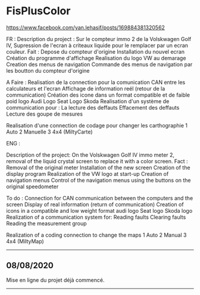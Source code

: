 # FisPlusColor


https://www.facebook.com/yan.lehasif/posts/169884381320562

FR :
Description du project :
Sur le compteur immo 2 de la Volskwagen Golf IV, Supression de l'ecran à criteaux liquide pour le remplacer par un ecran couleur.
Fait :
Depose du compteur d'origine
Installation du nouvel ecran
Création du programme d'affichage
Realisation du logo VW au demarage
Creation des menus de navigation
Commande des menus de navigation par les boutton du compteur d'origine


A Faire :
Realisation de la connection pour la comunication CAN entre les calculateurs et l'ecran
Affichage de information reél (retour de la communication)
Création des icone dans un format compatible et de faible poid
logo Audi
Logo Seat
Logo Skoda
Realisation d'un système de communication pour :
 La lecture des deffauts
 Effacement des deffauts
 Lecture des goupe de mesures

Realisation d'une connection de codage pour changer les carthographie 1 Auto 2 Manuelle 3 4x4 (MiltyCarte)

ENG :


Description of the project:
On the Volskwagen Golf IV immo meter 2, removal of the liquid crystal screen to replace it with a color screen.
Fact :
Removal of the original meter
Installation of the new screen
Creation of the display program
Realization of the VW logo at start-up
Creation of navigation menus
Control of the navigation menus using the buttons on the original speedometer


To do :
Connection for CAN communication between the computers and the screen
Display of real information (return of communication)
Creation of icons in a compatible and low weight format
audi logo
Seat logo
Skoda logo
Realization of a communication system for:
 Reading faults
 Clearing faults
 Reading the measurement group

Realization of a coding connection to change the maps 1 Auto 2 Manual 3 4x4 (MiltyMap)

-----------
08/08/2020
-----------
Mise en ligne du projet déjà commencé.
________________________________________
